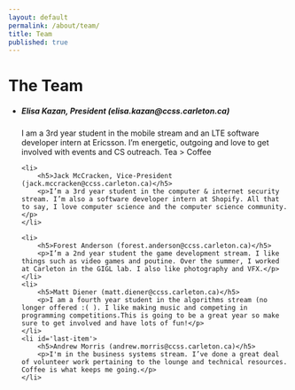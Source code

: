 ```yaml
---
layout: default
permalink: /about/team/
title: Team
published: true
---
```

<div class='content-wrap'>
  <h1 class='centered'>The Team</h1>
  <ul class='boardered-list'>
  	<li id='first-item'>
    	<h5>Elisa Kazan, President (elisa.kazan@ccss.carleton.ca)</h5>
  		<p>I am a 3rd year student in the mobile stream and an LTE software developer intern at Ericsson. I’m energetic, outgoing and love to get involved with events and CS outreach. Tea > Coffee</p>
    </li>
  
  	<li>
    	<h5>Jack McCracken, Vice-President (jack.mccracken@ccss.carleton.ca)</h5>
  		<p>I’m a 3rd year student in the computer & internet security stream. I’m also a software developer intern at Shopify. All that to say, I love computer science and the computer science community.</p>
    </li>

  	<li>
    	<h5>Forest Anderson (forest.anderson@ccss.carleton.ca)</h5>
  		<p>I’m a 2nd year student the game development stream. I like things such as video games and poutine. Over the summer, I worked at Carleton in the GIGL lab. I also like photography and VFX.</p>
    </li>
  	<li>
  		<h5>Matt Diener (matt.diener@ccss.carleton.ca)</h5>
  		<p>I am a fourth year student in the algorithms stream (no longer offered :( ). I like making music and competing in programming competitions.This is going to be a great year so make sure to get involved and have lots of fun!</p>
  	</li>
  	<li id='last-item'>
    	<h5>Andrew Morris (andrew.morris@ccss.carleton.ca)</h5>
  		<p>I'm in the business systems stream. I’ve done a great deal of volunteer work pertaining to the lounge and technical resources. Coffee is what keeps me going.</p>
  	</li>
  </ul>
</div>
